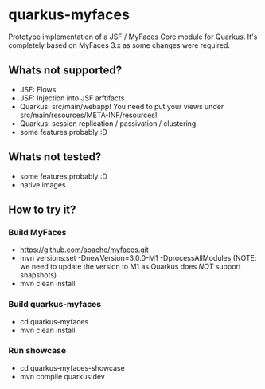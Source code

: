 # quarkus-myfaces

Prototype implementation of a JSF / MyFaces Core module for Quarkus. 
It's completely based on MyFaces 3.x as some changes were required.

## Whats not supported?
- JSF: Flows
- JSF: Injection into JSF arftifacts
- Quarkus: src/main/webapp! You need to put your views under src/main/resources/META-INF/resources!
- Quarkus: session replication / passivation / clustering
- some features probably :D

## Whats not tested?
- some features probably :D
- native images

## How to try it?

### Build MyFaces
- https://github.com/apache/myfaces.git 
- mvn versions:set -DnewVersion=3.0.0-M1 -DprocessAllModules (NOTE: we need to update the version to M1 as Quarkus does _NOT_ support snapshots)
- mvn clean install



### Build quarkus-myfaces
- cd quarkus-myfaces
- mvn clean install

### Run showcase
- cd quarkus-myfaces-showcase
- mvn compile quarkus:dev
